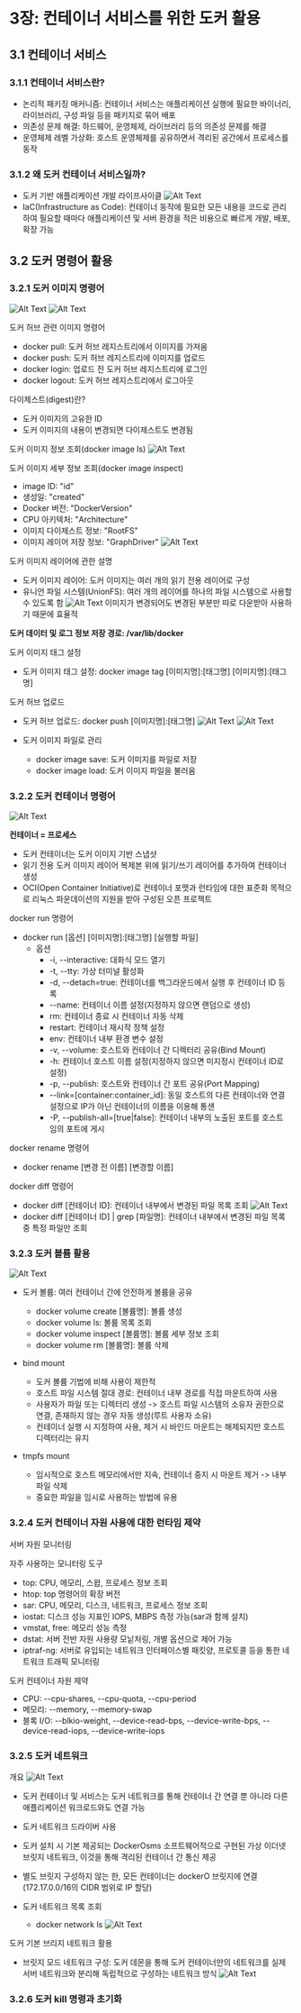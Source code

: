 # 3장: 컨테이너 서비스를 위한 도커 활용

## 3.1 컨테이너 서비스

### 3.1.1 컨테이너 서비스란?

- 논리적 패키징 매커니즘: 컨테이너 서비스는 애플리케이션 실행에 필요한 바이너리, 라이브러리, 구성 파일 등을 패키지로 묶어 배포
- 의존성 문제 해결: 하드웨어, 운영체제, 라이브러리 등의 의존성 문제를 해결
- 운영체제 레벨 가상화: 호스트 운영체제를 공유하면서 격리된 공간에서 프로세스를 동작

### 3.1.2 왜 도커 컨테이너 서비스일까?

- 도커 기반 애플리케이션 개발 라이프사이클
  ![Alt Text](./asset/images/docker-based-application-development-lifecycle.png)
- IaC(Infrastructure as Code): 컨테이너 동작에 필요한 모든 내용을 코드로 관리하여 필요할 때마다 애플리케이션 및 서버 환경을 적은 비용으로 빠르게 개발, 배포, 확장 가능

## 3.2 도커 명령어 활용

### 3.2.1 도커 이미지 명령어

![Alt Text](./asset/images/docker-image-command.png)
![Alt Text](./asset/images/docker-image-ls.png)

도커 허브 관련 이미지 명령어

- docker pull: 도커 허브 레지스트리에서 이미지를 가져옴
- docker push: 도커 허브 레지스트리에 이미지를 업로드
- docker login: 업로드 전 도커 허브 레지스트리에 로그인
- docker logout: 도커 허브 레지스트리에서 로그아웃

다이제스트(digest)란?

- 도커 이미지의 고유한 ID
- 도커 이미지의 내용이 변경되면 다이제스트도 변경됨

도커 이미지 정보 조회(docker image ls)
![Alt Text](./asset/images/docker-image-ls.png)

도커 이미지 세부 정보 조회(docker image inspect)

- image ID: "id"
- 생성일: "created"
- Docker 버전: "DockerVersion"
- CPU 아키텍처: "Architecture"
- 이미지 다이제스트 정보: "RootFS"
- 이미지 레이어 저장 정보: "GraphDriver"
  ![Alt Text](./asset/images/docker-image-inspect2.png)

도커 이미지 레이어에 관한 설명

- 도커 이미지 레이어: 도커 이미지는 여러 개의 읽기 전용 레이어로 구성
- 유니언 파일 시스템(UnionFS): 여러 개의 레이어를 하나의 파일 시스템으로 사용할 수 있도록 함
  ![Alt Text](./asset/images/docker-union-file-system.png)
  이미지가 변경되어도 변경된 부분만 따로 다운받아 사용하기 때문에 효율적

**도커 데이터 및 로그 정보 저장 경로: /var/lib/docker**

도커 이미지 태그 설정

- 도커 이미지 태그 설정: docker image tag [이미지명]:[태그명] [이미지명]:[태그명]

도커 허브 업로드

- 도커 허브 업로드: docker push [이미지명]:[태그명]
  ![Alt Text](./asset/images/docker-hub-push.png)
  ![Alt Text](./asset/images/docker-hub-pushed-screen.png)

- 도커 이미지 파일로 관리
  - docker image save: 도커 이미지를 파일로 저장
  - docker image load: 도커 이미지 파일을 불러옴

### 3.2.2 도커 컨테이너 명령어

![Alt Text](./asset/images/docker-container-commands.png)

**컨테이너 = 프로세스**

- 도커 컨테이너는 도커 이미지 기반 스냅샷
- 읽기 전용 도커 이미지 레이어 복제본 위에 읽기/쓰기 레이어를 추가하여 컨테이너 생성
- OCI(Open Container Initiative)로 컨테이너 포맷과 런타임에 대한 표준화 목적으로 리눅스 파운데이션의 지원을 받아 구성된 오픈 프로젝트

docker run 명령어

- docker run [옵션] [이미지명]:[태그명] [실행할 파일]
  - 옵션
    - -i, --interactive: 대화식 모드 열기
    - -t, --tty: 가상 터미널 활성화
    - -d, --detach=true: 컨테이너를 백그라운드에서 실행 후 컨테이너 ID 등록
    - --name: 컨테이너 이름 설정(지정하지 않으면 랜덤으로 생성)
    - rm: 컨테이너 종료 시 컨테이너 자동 삭제
    - restart: 컨테이너 재시작 정책 설정
    - env: 컨테이너 내부 환경 변수 설정
    - -v, --volume: 호스트와 컨테이너 간 디렉터리 공유(Bind Mount)
    - -h: 컨테이너 호스트 이름 설정(지정하지 않으면 미지정시 컨테이너 ID로 설정)
    - -p, --publish: 호스트와 컨테이너 간 포트 공유(Port Mapping)
    - --link=[container:container_id]: 동일 호스트의 다른 컨테이너와 연결 설정으로 IP가 아닌 컨테이너의 이름을 이용해 통샌
    - -P, --publish-all=[true|false]: 컨테이너 내부의 노출된 포트를 호스트 임의 포트에 게시

docker rename 명령어

- docker rename [변경 전 이름] [변경할 이름]

docker diff 명령어

- docker diff [컨테이너 ID]: 컨테이너 내부에서 변경된 파일 목록 조회
  ![Alt Text](./asset/images/docker-diff.png)
- docker diff [컨테이너 ID] | grep [파일명]: 컨테이너 내부에서 변경된 파일 목록 중 특정 파일만 조회

### 3.2.3 도커 볼륨 활용

![Alt Text](./asset/images/docker-volume.png)

- 도커 볼륨: 여러 컨테이너 간에 안전하게 볼륨을 공유

  - docker volume create [볼륨명]: 볼륨 생성
  - docker volume ls: 볼륨 목록 조회
  - docker volume inspect [볼륨명]: 볼륨 세부 정보 조회
  - docker volume rm [볼륨명]: 볼륨 삭제

- bind mount

  - 도커 볼륨 기법에 비해 사용이 제한적
  - 호스트 파일 시스템 절대 경로: 컨테이너 내부 경로를 직접 마운트하여 사용
  - 사용자가 파일 또는 디렉터리 생성 -> 호스트 파일 시스템의 소유자 권한으로 연결, 존재하지 않는 경우 자동 생성(루트 사용자 소유)
  - 컨테이너 실행 시 지정하여 사용, 제거 시 바인드 마운트는 해제되지만 호스트 디렉터리는 유지

- tmpfs mount
  - 임시적으로 호스트 메모리에서만 지속, 컨테이너 중지 시 마운트 제거 -> 내부 파일 삭제
  - 중요한 파일을 임시로 사용하는 방법에 유용

### 3.2.4 도커 컨테이너 자원 사용에 대한 런타임 제약

서버 자원 모니터링

자주 사용하는 모니터링 도구

- top: CPU, 메모리, 스왑, 프로세스 정보 조회
- htop: top 명령어의 확장 버전
- sar: CPU, 메모리, 디스크, 네트워크, 프로세스 정보 조회
- iostat: 디스크 성능 지표인 IOPS, MBPS 측정 가능(sar과 함께 설치)
- vmstat, free: 메모리 성능 측정
- dstat: 서버 전반 자원 사용량 모닡처링, 개별 옵션으로 제어 가능
- iptraf-ng: 서버로 유입되는 네트워크 인터페이스별 패킷양, 프로토콜 등을 통한 네트워크 트래픽 모니터링

도커 컨테이너 자원 제약

- CPU: --cpu-shares, --cpu-quota, --cpu-period
- 메모리: --memory, --memory-swap
- 블록 I/O: --blkio-weight, --device-read-bps, --device-write-bps, --device-read-iops, --device-write-iops

### 3.2.5 도커 네트워크

개요
![Alt Text](./asset/images/docker-bridge-network.png)

- 도커 컨테이너 및 서비스는 도커 네트워크를 통해 컨테이너 간 연결 뿐 아니라 다른 애플리케이션 워크로드와도 연결 가능
- 도커 네트워크 드라이버 사용
- 도커 설치 시 기본 제공되는 DockerOsms 소프트웨어적으로 구현된 가상 이더넷 브릿지 네트워크, 이것을 통해 격리된 컨테이너 간 통신 제공
- 별도 브릿지 구성하지 않는 한, 모든 컨테이너는 dockerO 브릿지에 연결
  (172.17.0.0/16의 CIDR 범위로 IP 할당)

- 도커 네트워크 목록 조회
  - docker network ls
    ![Alt Text](./asset/images/docker-network-ls.png)

도커 기본 브리지 네트워크 활용

- 브릿지 모드 네트워크 구성: 도커 데몬을 통해 도커 컨테이너만의 네트워크를 실제 서버 네트워크와 분리해 독립적으로 구성하는 네트워크 방식
  ![Alt Text](./asset/images/docker-bridge-overlay-network-mode.png)

### 3.2.6 도커 kill 명령과 초기화
